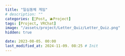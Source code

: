 ```yaml
---
title: "일심동체 게임"
# description: ""
categories: [📀Post, 🫐Project]
tags: [Project, VRChat]
image: "/assets/project/Letter_Quiz/Letter_Quiz.png"
hidden: true

date: 2023-08-05. 00:00
last_modified_at: 2024-11-09. 08:25 # Init
---
```

